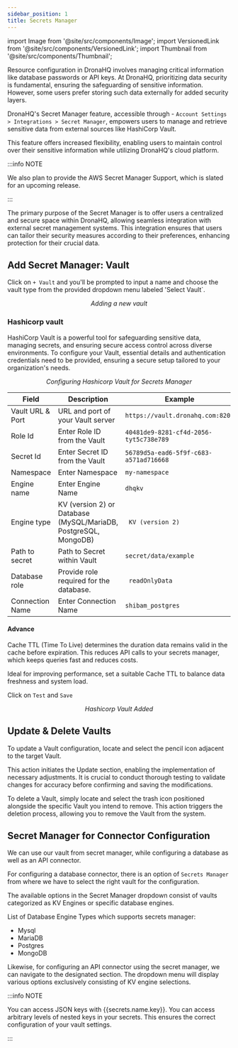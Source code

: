 ```yaml
---
sidebar_position: 1
title: Secrets Manager
---
```


import Image from '@site/src/components/Image'; 
import VersionedLink from '@site/src/components/VersionedLink'; 
import Thumbnail from '@site/src/components/Thumbnail';

Resource configuration in DronaHQ involves managing critical information like database passwords or API keys. At
DronaHQ, prioritizing data security is fundamental, ensuring the safeguarding of sensitive information. However, some
users prefer storing such data externally for added security layers.

DronaHQ's Secret Manager feature, accessible through - `Account Settings > Integrations > Secret Manager`, empowers
users to manage and retrieve sensitive data from external sources like HashiCorp Vault.

This feature offers increased flexibility, enabling users to maintain control over their sensitive information while
utilizing DronaHQ's cloud platform.

:::info NOTE

We also plan to provide the AWS Secret Manager Support, which is slated for an upcoming release.

:::

The primary purpose of the Secret Manager is to offer users a centralized and secure space within DronaHQ, allowing
seamless integration with external secret management systems. This integration ensures that users can tailor their
security measures according to their preferences, enhancing protection for their crucial data.

## Add Secret Manager: Vault

Click on `+ Vault` and you'll be prompted to input a name and choose the vault type from the provided dropdown menu
labeled 'Select Vault`.

<figure>
  <Thumbnail src="/img/connecting-datasource/concepts/secrets-manager/adding-vault.jpg" alt="Adding a new vault" />
  <figcaption align='center'><i>Adding a new vault</i></figcaption>
</figure>

### Hashicorp vault

HashiCorp Vault is a powerful tool for safeguarding sensitive data, managing secrets, and ensuring secure access control
across diverse environments. To configure your Vault, essential details and authentication credentials need to be
provided, ensuring a secure setup tailored to your organization's needs.

<figure>
  <Thumbnail src="/img/connecting-datasource/concepts/secrets-manager/hashicorp-secret.jpg" alt="Configuring Hashicorp Vault for Secrets Manager" />
  <figcaption align='center'><i>Configuring Hashicorp Vault for Secrets Manager</i></figcaption>
</figure>

| Field | Description | Example |
|---------------------------|--------------------------------------------|--------------------------------|
| Vault URL & Port | URL and port of your Vault server | `https://vault.dronahq.com:8200` |
| Role Id | Enter Role ID from the Vault | `40481de9-8281-cf4d-2056-tyt5c738e789` |
| Secret Id | Enter Secret ID from the Vault | `56789d5a-ead6-5f9f-c683-a571ad716668` |
| Namespace | Enter Namespace | `my-namespace` |
| Engine name | Enter Engine Name | `dhqkv` |
| Engine type | KV (version 2) or Database (MySQL/MariaDB, PostgreSQL, MongoDB) | ` KV (version 2)` |
| Path to secret | Path to Secret within Vault | `secret/data/example` |
| Database role | Provide role required for the database. | ` readOnlyData`|
| Connection Name | Enter Connection Name | `shibam_postgres` |


#### Advance 

 

Cache TTL (Time To Live) determines the duration data remains valid in the cache before expiration. This reduces API calls to your secrets manager, which keeps queries fast and reduces costs. 

Ideal for improving performance, set a suitable Cache TTL to balance data freshness and system load. 


Click on `Test` and `Save` 

<figure>
  <Thumbnail src="/img/connecting-datasource/concepts/secrets-manager/vault-added.jpg" alt="Hashicorp Vault Added" />
  <figcaption align='center'><i>Hashicorp Vault Added</i></figcaption>
</figure>

## Update & Delete Vaults 


To update a Vault configuration, locate and select the pencil icon adjacent to the target Vault. 

<figure>
  <Thumbnail src="/img/connecting-datasource/concepts/secrets-manager/edit.jpg" alt="Vault edit" />
</figure>

This action initiates the Update section, enabling the implementation of necessary adjustments. It is crucial to conduct thorough testing to validate changes for accuracy before confirming and saving the modifications. 


To delete a Vault, simply locate and select the trash icon positioned alongside the specific Vault you intend to remove. This action triggers the deletion process, allowing you to remove the Vault from the system.

<figure>
  <Thumbnail src="/img/connecting-datasource/concepts/secrets-manager/delete.jpg" alt="Vault delete" />
</figure>

## Secret Manager for Connector Configuration 

We can use our vault from secret manager, while configuring a database as well as an API connector.  

For configuring a database connector, there is an option of `Secrets Manager` from where we have to select the right vault for the configuration. 

The available options in the Secret Manager dropdown consist of vaults categorized as KV Engines or specific database engines. 

List of Database Engine Types which supports secrets manager: 
- Mysql 
- MariaDB 
- Postgres 
- MongoDB 

<figure>
  <Thumbnail src="/img/connecting-datasource/concepts/secrets-manager/connector.jpg" alt="DB Secret vault" />
</figure>

 

Likewise, for configuring an API connector using the secret manager, we can navigate to the designated section. The dropdown menu will display various options exclusively consisting of KV engine selections. 

<figure>
  <Thumbnail src="/img/connecting-datasource/concepts/secrets-manager/rest-api.jpg" alt="Vault edit" />
</figure> 

:::info NOTE 
 
You can access JSON keys with {{secrets.name.key}}. You can access arbitrary levels of nested keys in your secrets. This ensures the correct configuration of your vault settings. 

::: 

 